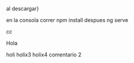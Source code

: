 al descargar}

en la consola correr   npm install 
despues ng serve


cc

Hola

holi
holix3
holix4
comentario 2